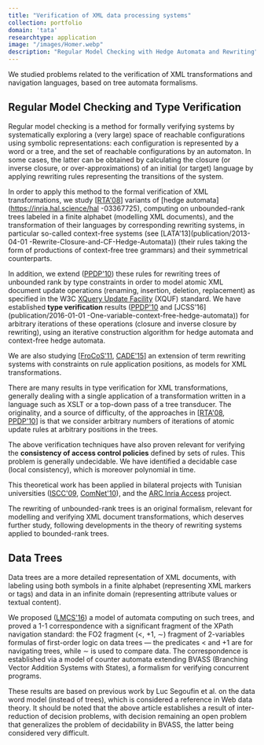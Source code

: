 ```yaml
---
title: "Verification of XML data processing systems"
collection: portfolio
domain: 'tata'
researchtype: application
image: "/images/Homer.webp"
description: "Regular Model Checking with Hedge Automata and Rewriting"
---
```


We studied problems related to the verification of XML transformations and navigation languages, based on tree automata formalisms.



## Regular Model Checking and Type Verification

Regular model checking is a method for formally verifying systems by systematically exploring a (very large) space of reachable configurations using symbolic representations: each configuration is represented by a word or a tree, and the set of reachable configurations by an automaton. In some cases, the latter can be obtained by calculating the closure (or inverse closure, or over-approximations) of an initial (or target) language by applying rewriting rules representing the transitions of the system.

In order to apply this method to the formal verification of XML transformations, we study [[RTA'08](publication/2008-01-01-Closure-of-Hedge-Automata-Languages-by-Hedge-Rewriting)] variants of [hedge automata](https://inria.hal.science/hal -03367725), computing on unbounded-rank trees labeled in a finite alphabet (modelling XML documents), and the transformation of their languages by corresponding rewriting systems, in particular so-called context-free systems (see [LATA'13](publication/2013-04-01 -Rewrite-Closure-and-CF-Hedge-Automata)) (their rules taking the form of productions of context-free tree grammars) and their symmetrical counterparts. 

In addition, we extend ([PPDP'10](publication/2010-07-01-Rewrite-Based-Verification-of-XML-Updates)) these rules for rewriting trees of unbounded rank by type constraints in order to model atomic XML document update operations (renaming, insertion, deletion, replacement) as specified in the W3C [XQuery Update Facility](https://www.w3.org/TR/xquery-update-30/) (XQUF) standard. We have established **type verification** results ([PPDP'10](publication/2010-07-01-Rewrite-Based-Verification-of-XML-Updates) and [JCSS'16](publication/2016-01-01 -One-variable-context-free-hedge-automata)) for arbitrary iterations of these operations (closure and inverse closure by rewriting), using an iterative construction algorithm for hedge automata and context-free hedge automata. 

We are also studying [[FroCoS'11](publication/2011-10-01-Controlled-Term-Rewriting), [CADE'15](publication/2015-08-01-Term-Rewriting-with-Prefix-Context-Constraints-and-Bottom-Up-Strategies)] an extension of term rewriting systems with constraints on rule application positions, as models for XML transformations. 

There are many results in type verification for XML transformations, generally dealing with a single application of a transformation written in a language such as XSLT or a top-down pass of a tree transducer. The originality, and a source of difficulty, of the approaches in [[RTA'08](publication/2008-01-01-Closure-of-Hedge-Automata-Languages-by-Hedge-Rewriting), [PPDP'10](publication/2010-07-01-Rewrite-Based-Verification-of-XML-Updates)] is that we consider arbitrary numbers of iterations of atomic update rules at arbitrary positions in the trees. 

The above verification techniques have also proven relevant for verifying the **consistency of access control policies** defined by sets of rules. This problem is generally undecidable. We have identified a decidable case (local consistency), which is moreover polynomial in time.

This theoretical work has been applied in bilateral projects with Tunisian universities ([ISCC'09](publication/2009-07-01-Automatic-Verification-of-Conformance-of-Firewall-Configurations-to-Security-Policies), [ComNet'10](publication/2010-11-01-XML-Access-Control-from-XACML-to-Annotated-Schemas)), and the [ARC Inria Access](projects/#ACCESS) project. 

The rewriting of unbounded-rank trees is an original formalism, relevant for modelling and verifying XML document transformations, which deserves further study, following developments in the theory of rewriting systems applied to bounded-rank trees.



## Data Trees

Data trees are a more detailed representation of XML documents, with labeling using both symbols in a finite alphabet (representing XML markers or tags) and data in an infinite domain (representing attribute values or textual content). 

We proposed ([LMCS'16](publication/2016-01-01-FO21-on-data-trees-data-tree-automata-and-branching-vector-addition-systems)) a model of automata computing on such trees, and proved a 1-1 correspondence with a significant fragment of the XPath navigation standard: the FO2 fragment (<, +1, ∼) fragment of 2-variables formulas of first-order logic on data trees — the predicates < and +1 are for navigating trees, while ∼ is used to compare data. The correspondence is established via a model of counter automata extending BVASS (Branching Vector Addition Systems with States), a formalism for verifying concurrent programs.

These results are based on previous work by Luc Segoufin et al. on the data word model (instead of trees), which is considered a reference in Web data theory. It should be noted that the above article establishes a result of inter-reduction of decision problems, with decision remaining an open problem that generalizes the problem of decidability in BVASS, the latter being considered very difficult.

